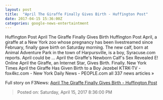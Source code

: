 ```yaml
---
layout: post
title:  "April The Giraffe Finally Gives Birth - Huffington Post"
date: 2017-04-15 15:36:00Z
categories: google-news-entertaintment
---
```


Huffington Post April The Giraffe Finally Gives Birth Huffington Post April, a giraffe at a New York zoo whose pregnancy has been livestreamed since February, finally gave birth on Saturday morning. The new calf, born at Animal Adventure Park in the town of Harpursville, is a boy, Syracuse.com reports. April could be ... April the Giraffe's Newborn Calf's Sex Revealed E! Online April the Giraffe, an Internet Star, Gives Birth. Finally. New York Times April the Giraffe Has Given Birth to a Boy Jezebel KTRK-TV - fox4kc.com - New York Daily News - PEOPLE.com all 337 news articles »


Full story on F3News: [April The Giraffe Finally Gives Birth - Huffington Post](http://www.f3nws.com/n/QmKSfD)

> Posted on: Saturday, April 15, 2017 8:36:00 PM
